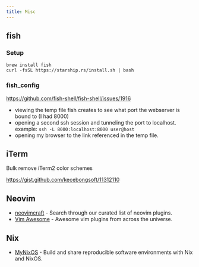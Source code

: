 ```yaml
---
title: Misc
---
```


## fish

### Setup

```
brew install fish
curl -fsSL https://starship.rs/install.sh | bash
```

### fish_config

<https://github.com/fish-shell/fish-shell/issues/1916>

* viewing the temp file fish creates to see what port the webserver is bound to (I had 8000)
* opening a second ssh session and tunneling the port to localhost.  example:
  `ssh -L 8000:localhost:8000 user@host`
* opening my browser to the link referenced in the temp file.


## iTerm

Bulk remove iTerm2 color schemes

<https://gist.github.com/kecebongsoft/11312110>


## Neovim

- [neovimcraft](https://neovimcraft.com/) - Search through our curated list of neovim plugins.
- [Vim Awesome](https://vimawesome.com/) - Awesome vim plugins from across the universe.


## Nix
- [MyNixOS](https://mynixos.com/) - Build and share reproducible software environments with Nix and NixOS.
